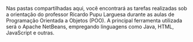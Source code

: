 Nas pastas compartilhadas aqui, você encontrará as tarefas realizadas sob a orientação do professor Ricardo Pupu Larguesa durante as aulas de Programação Orientada a Objetos (POO). A principal ferramenta utilizada será o Apache NetBeans, empregando linguagens como Java, HTML, JavaScript e outras.

